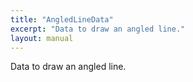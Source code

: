 ```yaml
---
title: "AngledLineData"
excerpt: "Data to draw an angled line."
layout: manual
---
```


Data to draw an angled line.





